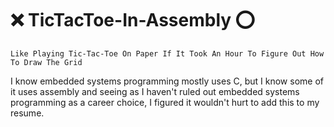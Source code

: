 # :x: TicTacToe-In-Assembly ⭕

`Like Playing Tic-Tac-Toe On Paper If It Took An Hour To Figure Out How To Draw The Grid`

I know embedded systems programming mostly uses C, but I know some of it uses assembly and seeing as I haven't ruled out embedded systems programming as a career choice, I figured it wouldn't hurt to add this to my resume.
